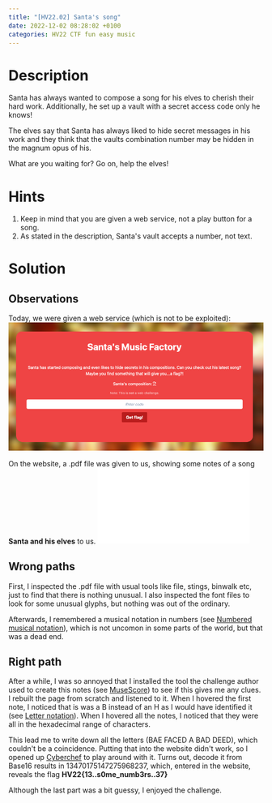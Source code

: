 ```yaml
---
title: "[HV22.02] Santa's song"
date: 2022-12-02 08:28:02 +0100
categories: HV22 CTF fun easy music
---
```


# Description

Santa has always wanted to compose a song for his elves to cherish their hard work. Additionally, he set up a vault with a secret access code only he knows!

The elves say that Santa has always liked to hide secret messages in his work and they think that the vaults combination number may be hidden in the magnum opus of his.

What are you waiting for? Go on, help the elves!

# Hints

1. Keep in mind that you are given a web service, not a play button for a song.
2. As stated in the description, Santa's vault accepts a number, not text.

# Solution

## Observations

Today, we were given a web service (which is not to be exploited): ![screenshot of the website](/assets/hv22/hv22_02_website.png)

On the website, a .pdf file was given to us, showing some notes of a song **Santa and his elves** to us. ![song: santa and his elves](/assets/hv22/hv22_02_song.pdf)

## Wrong paths

First, I inspected the .pdf file with usual tools like file, stings, binwalk etc, just to find that there is nothing unusual. I also inspected the font files to look for some unusual glyphs, but nothing was out of the ordinary.

Afterwards, I remembered a musical notation in numbers (see [Numbered musical notation](https://en.wikipedia.org/wiki/Numbered_musical_notation)), which is not uncomon in some parts of the world, but that was a dead end.

## Right path

After a while, I was so annoyed that I installed the tool the challenge author used to create this notes (see [MuseScore](https://musescore.org/en)) to see if this gives me any clues. I rebuilt the page from scratch and listened to it. When I hovered the first note, I noticed that is was a B instead of an H as I would have identified it (see [Letter notation](https://en.wikipedia.org/wiki/Letter_notation)). When I hovered all the notes, I noticed that they were all in the hexadecimal range of characters.

This lead me to write down all the letters (BAE FACED A BAD DEED), which couldn't be a coincidence. Putting that into the website didn't work, so I opened up [Cyberchef](https://cyberchef.org) to play around with it. Turns out, decode it from Base16 results in 13470175147275968237, which, entered in the website, reveals the flag **HV22{13..s0me_numb3rs..37}**

Although the last part was a bit guessy, I enjoyed the challenge.
